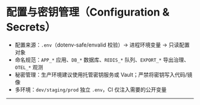 # 配置与密钥管理（Configuration & Secrets）
- 配置来源：`.env`（dotenv-safe/envalid 校验）→ 进程环境变量 → 只读配置对象
- 命名规范：`APP_*` 应用、`DB_*` 数据库、`REDIS_*` 队列、`EXPORT_*` 导出治理、`OTEL_*` 观测
- 秘密管理：生产环境建议使用托管密钥服务或 Vault；严禁将密钥写入代码/镜像
- 多环境：`dev/staging/prod` 独立 `.env`，CI 仅注入需要的公开变量

---
